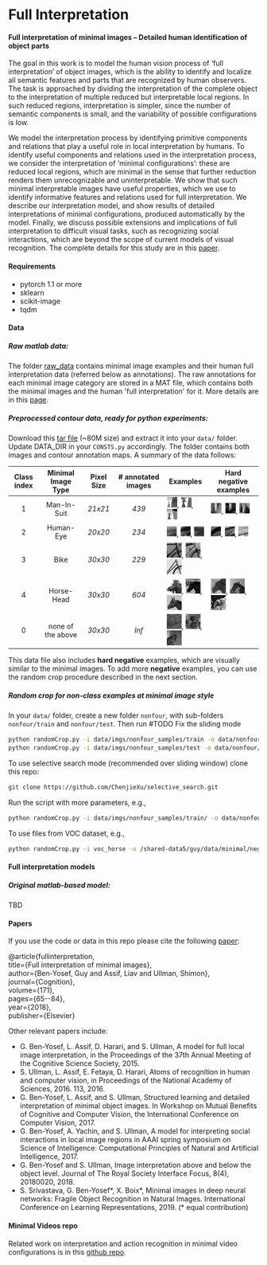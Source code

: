 # Full Interpretation

#### Full interpretation of minimal images – Detailed human identification of object parts
The goal in this work is to model the human vision process of ‘full interpretation’ of object images, 
which is the ability to identify and localize all semantic features and parts that are 
recognized by human observers. 
The task is approached by dividing the interpretation of the 
complete object to the interpretation of multiple reduced but interpretable local regions. 
In such reduced regions, interpretation is simpler, since the number of semantic components is small, 
and the variability of possible configurations is low.

We model the interpretation process by identifying primitive components and relations 
that play a useful role in local interpretation by humans. 
To identify useful components and relations used in the interpretation process, 
we consider the interpretation of ‘minimal configurations’: 
these are reduced local regions, which are minimal in the sense that further reduction 
renders them unrecognizable and uninterpretable. 
We show that such minimal interpretable images have useful properties, 
which we use to identify informative features and relations used for full interpretation. 
We describe our interpretation model, 
and show results of detailed interpretations of minimal configurations, 
produced automatically by the model. 
Finally, we discuss possible extensions and implications of full interpretation to 
difficult visual tasks, such as recognizing social interactions, 
which are beyond the scope of current models of visual recognition.
The complete details for this study are in this [paper](https://ge.box.com/s/5h3p6wk34jhstqkav5fbhglmovdpru6i).

#### Requirements
* pytorch 1.1 or more
* sklearn
* scikit-image
* tqdm

#### Data
##### Raw matlab data:
The folder [raw_data](https://www.dropbox.com/sh/faktmyhspckyjbj/AAB-xPG_dVJKWScWDaAr6WaNa?dl=0) contains minimal image examples and their human full interpretation data (referred below as annotations). 
The raw annotations for each minimal image category are stored in a MAT file, which contains both the minimal images and the human 'full interpretation' for it.
More details are in this [page](raw_data/raw_data_python.md).

##### Preprocessed contour data, ready for python experiments:
Download this [tar file](https://ge.box.com/s/l7v9iiwgag0hv9nxh9oblblgtbiftbfr)
 (~80M size) and extract it into your `data/` folder. Update DATA_DIR in your `CONSTS.py` accordingly.
 The folder contains both images and contour annotation maps. A summary of the data follows:  

| Class index   | Minimal Image Type | Pixel Size | # annotated images  | Examples  | Hard negative examples |
|:-------------:|:------------------:|:----------:|:---------:| --------- | -----------------------
| 1             | Man-In-Suit        |   *21x21*  |   *439*   |![10](samples/10.png), ![10](samples/11.png), ![10](samples/12.png)       |![10](samples/neg_mis2079.png), ![10](samples/neg_mis1954.png), ![10](samples/neg_mis1743.png)       |
| 2             | Human-Eye          |   *20x20*  |   *234*   |![10](samples/20.png), ![10](samples/21.png), ![10](samples/22.png)       |![10](samples/neg_eye2.png), ![10](samples/neg_eye14.png), ![10](samples/neg_eye43.png)       |
| 3             | Bike               |   *30x30*  |   *229*   |![10](samples/30.png), ![10](samples/31.png), ![10](samples/32.png)       |
| 4             | Horse-Head         |   *30x30*  |   *604*   |![10](samples/40.png), ![10](samples/41.png), ![10](samples/42.png)       |![10](samples/neg_horse4.png), ![10](samples/neg_horse18.png), ![10](samples/neg_horse20.png)       |
| 0             | none of the above  |   *30x30*  |   *Inf*   |![10](samples/0.png), ![10](samples/1.png), ![10](samples/2.png)          |

This data file also includes **hard negative** examples, which are visually similar to the minimal images. 
To add more **negative** examples, you can use the random crop procedure described in the next section.  
 
##### Random crop for non-class examples at minimal image style
In your `data/` folder, create a new folder `nonfour`, with sub-folders `nonfour/train` and `nonfour/test`. 
Then run
#TODO Fix the sliding mode
```bash
python randomCrop.py -i data/imgs/nonfour_samples/train -o data/nonfour/train
python randomCrop.py -i data/imgs/nonfour_samples/test -o data/nonfour/test
```
To use selective search mode (recommended over sliding window) clone this repo:
```bash
git clone https://github.com/ChenjieXu/selective_search.git
```

Run the script with more parameters, e.g., 
```bash
python randomCrop.py -i data/imgs/nonfour_samples/train/ -o data/nonfour -ns 10 -lm 400
```

To use files from VOC dataset, e.g.,
```bash
python randomCrop.py -i voc_horse -o /shared-data5/guy/data/minimal/negatives/nonhorseL -ns 1 -lm 100000000
```

#### Full interpretation models
##### Original matlab-based model:
TBD

#### Papers
If you use the code or data in this repo please cite the following 
[paper](https://www.researchgate.net/publication/320921911_Full_interpretation_of_minimal_images):    

@article{fullinterpretation,   
  title={Full interpretation of minimal images},    
  author={Ben-Yosef, Guy and Assif, Liav and Ullman, Shimon},   
  journal={Cognition},  
  volume={171},  
  pages={65--84},       
  year={2018},  
  publisher={Elsevier}  

Other relevant papers include: 
* G. Ben-Yosef, L. Assif, D. Harari, and S. Ullman, A model for full local image interpretation, in the Proceedings of the 37th Annual Meeting of the Cognitive Science Society, 2015.
* S. Ullman, L. Assif, E. Fetaya, D. Harari, Atoms of recognition in human and computer vision, in Proceedings of the National Academy of Sciences, 2016. 113, 2016.
* G. Ben-Yosef, L. Assif, and S. Ullman, Structured learning and detailed interpretation of minimal object images. In Workshop on Mutual Benefits of Cognitive and Computer Vision, the International Conference on Computer Vision, 2017.
* G. Ben-Yosef, A. Yachin, and S. Ullman, A model for interpreting social interactions in local image regions in AAAI spring symposium on Science of Intelligence: Computational Principles of Natural and Artificial Intelligence, 2017.
* G. Ben-Yosef and S. Ullman, Image interpretation above and below the object level. Journal of The Royal Society Interface Focus, 8(4), 20180020, 2018.
* S. Srivastava, G. Ben-Yosef*, X. Boix*, Minimal images in deep neural networks: Fragile Object Recognition in Natural Images. International Conference on Learning Representations, 2019. (* equal contribution)

#### Minimal Videos repo
Related work on interpretation and action recognition in minimal video configurations is in 
this [github repo](https://github.com/guybenyosef/introducing_minimal_videos).
